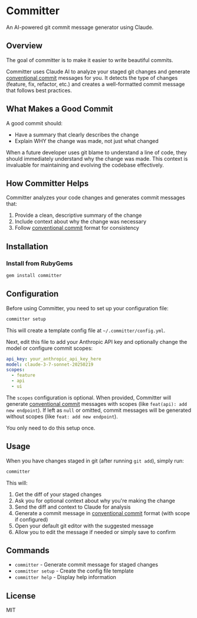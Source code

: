 # Committer

An AI-powered git commit message generator using Claude.

## Overview

The goal of committer is to make it easier to write beautiful commits.

Committer uses Claude AI to analyze your staged git changes and generate [conventional commit](https://www.conventionalcommits.org/en/v1.0.0/) messages for you. It detects the type of changes (feature, fix, refactor, etc.) and creates a well-formatted commit message that follows best practices.

## What Makes a Good Commit

A good commit should:

- Have a summary that clearly describes the change
- Explain WHY the change was made, not just what changed

When a future developer uses git blame to understand a line of code, they should immediately understand why the change was made. This context is invaluable for maintaining and evolving the codebase effectively.

## How Committer Helps

Committer analyzes your code changes and generates commit messages that:

1. Provide a clean, descriptive summary of the change
2. Include context about why the change was necessary
3. Follow [conventional commit](https://www.conventionalcommits.org/en/v1.0.0/) format for consistency

## Installation

### Install from RubyGems

```bash
gem install committer
```

## Configuration

Before using Committer, you need to set up your configuration file:

```bash
committer setup
```

This will create a template config file at `~/.committer/config.yml`.

Next, edit this file to add your Anthropic API key and optionally change the model or configure commit scopes:

```yaml
api_key: your_anthropic_api_key_here
model: claude-3-7-sonnet-20250219
scopes:
  - feature
  - api
  - ui
```

The `scopes` configuration is optional. When provided, Committer will generate [conventional commit](https://www.conventionalcommits.org/en/v1.0.0/) messages with scopes (like `feat(api): add new endpoint`). If left as `null` or omitted, commit messages will be generated without scopes (like `feat: add new endpoint`).

You only need to do this setup once.

## Usage

When you have changes staged in git (after running `git add`), simply run:

```bash
committer
```

This will:

1. Get the diff of your staged changes
2. Ask you for optional context about why you're making the change
3. Send the diff and context to Claude for analysis
4. Generate a commit message in [conventional commit](https://www.conventionalcommits.org/en/v1.0.0/) format (with scope if configured)
5. Open your default git editor with the suggested message
6. Allow you to edit the message if needed or simply save to confirm

## Commands

- `committer` - Generate commit message for staged changes
- `committer setup` - Create the config file template
- `committer help` - Display help information

## License

MIT
